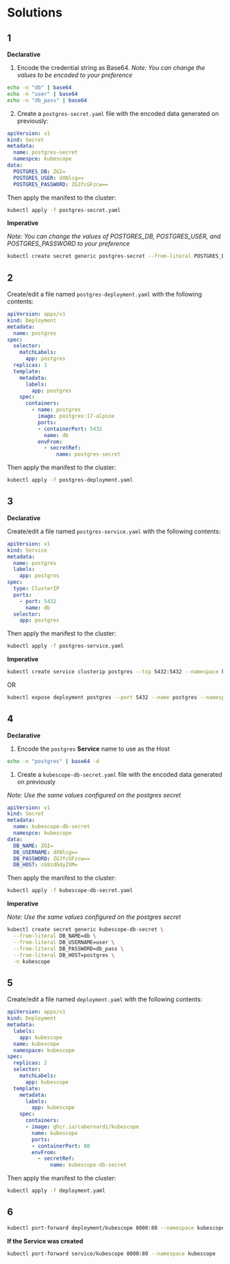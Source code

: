 # Solutions

## 1

**Declarative**

1. Encode the credential string as Base64.
_Note: You can change the values to be encoded to your preference_

```bash
echo -n "db" | base64
echo -n "user" | base64
echo -n "db_pass" | base64
```

2. Create a `postgres-secret.yaml` file with the encoded data generated on previously:

```yaml
apiVersion: v1
kind: Secret
metadata:
  name: postgres-secret
  namespce: kubescope
data:
  POSTGRES_DB: ZGI=
  POSTGRES_USER: dXNlcg==
  POSTGRES_PASSWORD: ZGJfcGFzcw==
```

Then apply the manifest to the cluster:

```bash
kubectl apply -f postgres-secret.yaml
```

**Imperative**

_Note: You can change the values of POSTGRES_DB, POSTGRES_USER, and POSTGRES_PASSWORD to your preference_

```bash
kubectl create secret generic postgres-secret --from-literal POSTGRES_DB=db --from-literal POSTGRES_USER=user --from-literal POSTGRES_PASSWORD=db_pass -n kubescope
```

## 2

Create/edit a file named `postgres-deployment.yaml` with the following contents:

```yaml
apiVersion: apps/v1
kind: Deployment
metadata:
  name: postgres
spec:
  selector:
    matchLabels:
      app: postgres
  replicas: 1
  template:
    metadata:
      labels:
        app: postgres
    spec:
      containers:
        - name: postgres
          image: postgres:17-alpine
          ports:
          - containerPort: 5432
            name: db
          envFrom:
            - secretRef:
                name: postgres-secret
```

Then apply the manifest to the cluster:

```bash
kubectl apply -f postgres-deployment.yaml
```

## 3

**Declarative**

Create/edit a file named `postgres-service.yaml` with the following contents:

```yaml
apiVersion: v1
kind: Service
metadata:
  name: postgres
  labels:
    app: postgres
spec:
  type: ClusterIP
  ports:
    - port: 5432
      name: db
  selector:
    app: postgres
```

Then apply the manifest to the cluster:

```bash
kubectl apply -f postgres-service.yaml
```

**Imperative**

```bash
kubectl create service clusterip postgres --tcp 5432:5432 --namespace kubescope
```

OR

```bash
kubectl expose deployment postgres --port 5432 --name postgres --namespace kubescope
```

## 4

**Declarative**

1. Encode the `postgres` **Service** name to use as the Host

```bash
echo -n "postgres" | base64 -d
```

1. Create a `kubescope-db-secret.yaml` file with the encoded data generated on previously

_Note: Use the same values configured on the postgres secret_

```yaml
apiVersion: v1
kind: Secret
metadata:
  name: kubescope-db-secret
  namespce: kubescope
data:
  DB_NAME: ZGI=
  DB_USERNAME: dXNlcg==
  DB_PASSWORD: ZGJfcGFzcw==
  DB_HOST: cG9zdGdyZXM=
```

Then apply the manifest to the cluster:

```bash
kubectl apply -f kubescope-db-secret.yaml
```

**Imperative**

_Note: Use the same values configured on the postgres secret_

```bash
kubectl create secret generic kubescope-db-secret \
  --from-literal DB_NAME=db \
  --from-literal DB_USERNAME=user \
  --from-literal DB_PASSWORD=db_pass \
  --from-literal DB_HOST=postgres \
  -n kubescope
```

## 5

Create/edit a file named `deployment.yaml` with the following contents:

```yaml
apiVersion: apps/v1
kind: Deployment
metadata:
  labels:
    app: kubescope
  name: kubescope
  namespace: kubescope
spec:
  replicas: 2
  selector:
    matchLabels:
      app: kubescope
  template:
    metadata:
      labels:
        app: kubescope
    spec:
      containers:
      - image: ghcr.io/cabernardi/kubescope
        name: kubescope
        ports:
        - containerPort: 80
        envFrom:
          - secretRef:
              name: kubescope-db-secret
```

Then apply the manifest to the cluster:

```bash
kubectl apply -f deployment.yaml
```

## 6

```bash
kubectl port-forward deployment/kubescope 8000:80 --namespace kubescope
```

**If the Service was created**
```bash
kubectl port-forward service/kubescope 8000:80 --namespace kubescope
```

